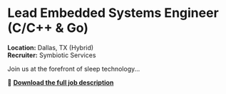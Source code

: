 # Lead Embedded Systems Engineer (C/C++ & Go)

**Location:** Dallas, TX (Hybrid)  
**Recruiter:** Symbiotic Services  

Join us at the forefront of sleep technology...

📄 **[Download the full job description](./Lead_Embedded_Systems_Engineer.docx)**
